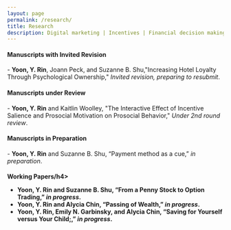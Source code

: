 ```yaml
---
layout: page
permalink: /research/
title: Research
description: Digital marketing | Incentives | Financial decision making | Online payment
---
```


<h4><b>Manuscripts with Invited Revision </b></h4>
- <b>Yoon, Y. Rin</b>, Joann Peck, and Suzanne B. Shu,"Increasing Hotel Loyalty Through Psychological Ownership,"  <i>Invited revision, preparing to resubmit</i>.


<h4><b>Manuscripts under Review </b></h4>
- <b>Yoon, Y. Rin</b> and Kaitlin Woolley, "The Interactive Effect of Incentive Salience and Prosocial Motivation on Prosocial Behavior," <i>Under 2nd round review</i>.
   <!--- 1. [Abstract]({% link misc_pages/abstracts/2019_abstract_socspace.md %})---> 
   <!--- 2. What we made our Ps do: <a target="_blank" href="https://johnson.yul1.qualtrics.com/jfe/preview/previewId/3179a1e6-e7b6-446a-8c9f-8f9e184f3ad3/SV_7R5HQDCp5R46FTw/BL_eD5lDRgge4KQ0x8?Q_SurveyVersionID=current">demo1</a>, <a target="_blank" href="https://johnson.yul1.qualtrics.com/jfe/preview/previewId/3179a1e6-e7b6-446a-8c9f-8f9e184f3ad3/SV_7R5HQDCp5R46FTw/BL_3eIUIh36JBzryuN?Q_SurveyVersionID=current">demo2</a> ---> 
   <!--- 3. <a href="TBD">OSF</a>   ---> 


<h4><b>Manuscripts in Preparation </b></h4>
- <b>Yoon, Y. Rin</b> and Suzanne B. Shu, “Payment method as a cue,” <i>in preparation</i>.


<h4><b>Working Papers</b>/h4>

- <b>Yoon, Y. Rin</b> and Suzanne B. Shu, “From a Penny Stock to Option Trading,” <i>in progress</i>.
- <b>Yoon, Y. Rin</b> and Alycia Chin, “Passing of Wealth,” <i>in progress</i>.
- <b>Yoon, Y. Rin</b>, Emily N. Garbinsky, and Alycia Chin, “Saving for Yourself versus Your Child;,” <i>in progress</i>.

<!--- <h3 class="year">{{2023}}</h3>--->
